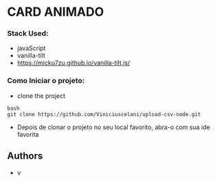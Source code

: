# CARD ANIMADO 

### Stack Used:

- javaScript
- vanilla-tilt
- https://micku7zu.github.io/vanilla-tilt.js/

### Como Iniciar o projeto:

- clone the project

```
bash
git clone https://github.com/Viniciuscelani/upload-csv-node.git
```

- Depois de clonar o projeto no seu local favorito, abra-o com sua ide favorita

## Authors

- v
